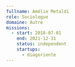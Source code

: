```yaml
---
fullname: Amélie Metaldi
role: Sociologue
domaine: Autre
missions:
  - start: 2018-07-01
    end: 2021-12-31
    status: independent
    startups:
      - diagoriente
---
```

